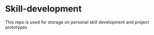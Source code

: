 # Skill-development
This repo is used for storage on personal skill development and project prototypes 
